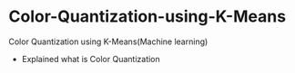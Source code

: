 # Color-Quantization-using-K-Means
Color Quantization using K-Means(Machine learning)

* Explained what is Color Quantization
